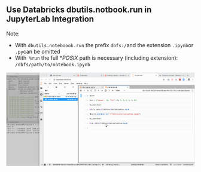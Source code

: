 ## Use Databricks dbutils.notbook.run in JupyterLab Integration

Note:
- With `dbutils.noteboook.run` the prefix `dbfs:/`and the extension `.ipynb`or `.py`can be omitted
- With` %run` the full **POSIX* path is necessary (including extension): `/dbfs/path/to/notebook.ipynb`

![dbutils.notebook.run](dbutils.notebook.run.gif)